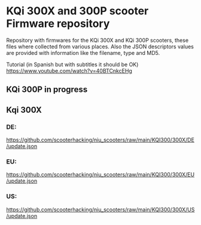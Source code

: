 # KQi 300X and 300P scooter Firmware repository
Repository with firmwares for the KQi 300X and KQi 300P scooters, these files where collected from various places. Also the JSON descriptors values are provided with information like the filename, type and MD5.

Tutorial (in Spanish but with subtitles it should be OK) https://www.youtube.com/watch?v=40BTCnkcEHg

## KQi 300P in progress

## Kqi 300X

### DE: 

https://github.com/scooterhacking/niu_scooters/raw/main/KQI300/300X/DE/update.json

### EU:

https://github.com/scooterhacking/niu_scooters/raw/main/KQI300/300X/EU/update.json

### US:

https://github.com/scooterhacking/niu_scooters/raw/main/KQI300/300X/US/update.json




